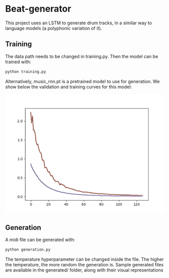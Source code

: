 # Beat-generator

This project uses an LSTM to generate drum tracks, in a similar way to language models (a polyphonic variation of it).

## Training

The data path needs to be changed in training.py. Then the model can be trained with:

```bash
python training.py
```

Alternatively, music_rnn.pt is a pretrained model to use for generation. We show below the validation and training curves for this model:

![alt text](./training.png)

## Generation

A midi file can be generated with:

```bash
python generation.py
```

The temperature hyperparameter can be changed inside the file. The higher the temperature, the more random the generation is. Sample generated files are available in the generated/ folder, along with their visual representations
